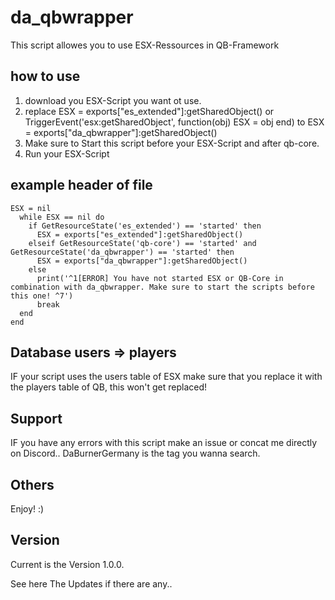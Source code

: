 # da_qbwrapper
This script allowes you to use ESX-Ressources in QB-Framework

## how to use
1. download you ESX-Script you want ot use.
2. replace ESX = exports["es_extended"]:getSharedObject() or TriggerEvent('esx:getSharedObject', function(obj) ESX = obj end) to ESX = exports["da_qbwrapper"]:getSharedObject()
3. Make sure to Start this script before your ESX-Script and after qb-core.
4. Run your ESX-Script

## example header of file
    ESX = nil
      while ESX == nil do
        if GetResourceState('es_extended') == 'started' then
          ESX = exports["es_extended"]:getSharedObject()
        elseif GetResourceState('qb-core') == 'started' and GetResourceState('da_qbwrapper') == 'started' then 
          ESX = exports["da_qbwrapper"]:getSharedObject()    
        else
          print('^1[ERROR] You have not started ESX or QB-Core in combination with da_qbwrapper. Make sure to start the scripts before this one! ^7')
          break
      end
    end 


## Database users => players
IF your script uses the users table of ESX make sure that you replace it with the players table of QB, this won't get replaced!

## Support
IF you have any errors with this script make an issue or concat me directly on Discord.. DaBurnerGermany is the tag you wanna search.

## Others
Enjoy! :)

## Version
Current is the Version 1.0.0.

See here The Updates if there are any..
